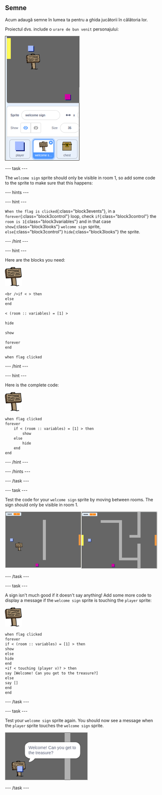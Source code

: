 ## Semne

Acum adaugă semne în lumea ta pentru a ghida jucătorii în călătoria lor.

Proiectul dvs. include o `urare de bun venit` personajului:

![captură de ecran](images/world-sign.png)

\--- task \---

The `welcome sign` sprite should only be visible in room 1, so add some code to the sprite to make sure that this happens:

\--- hints \---

\--- hint \---

`When the flag is clicked`{:class="block3events"}, in a `forever`{:class="block3control"} loop, check `if`{:class="block3control"} the `room is 1`{:class="block3variables"} and in that case `show`{:class="block3looks"} `welcome sign` sprite, `else`{:class="block3control"} `hide`{:class="block3looks"} the sprite.

\--- /hint \---

\--- hint \---

Here are the blocks you need:

![sign](images/sign.png)

```blocks3
<br />if < > then
else
end

< (room :: variables) = [1] >

hide

show

forever
end

when flag clicked

```

\--- /hint \---

\--- hint \---

Here is the complete code:

![sign](images/sign.png)

```blocks3
when flag clicked
forever
    if < (room :: variables) = [1] > then
        show
    else
        hide
    end
end
```

\--- /hint \---

\--- /hints \---

\--- /task \---

\--- task \---

Test the code for your `welcome sign` sprite by moving between rooms. The sign should only be visible in room 1.

![screenshot](images/world-sign-test.png)

\--- /task \---

\--- task \---

A sign isn't much good if it doesn't say anything! Add some more code to display a message if the `welcome sign` sprite is touching the `player` sprite:

![sign](images/sign.png)

```blocks3
when flag clicked
forever
if < (room :: variables) = [1] > then
show
else
hide
end
+if < touching (player v)? > then
say [Welcome! Can you get to the treasure?]
else
say []
end
end
```

\--- /task \---

\--- task \---

Test your `welcome sign` sprite again. You should now see a message when the `player` sprite touches the `welcome sign` sprite.

![screenshot](images/world-sign-test2.png)

\--- /task \---